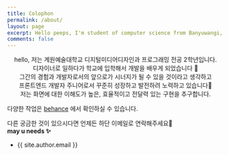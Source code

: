 ```yaml
---
title: Colophon
permalink: /about/
layout: page
excerpt: Hello peeps, I'm student of computer science from Banyuwangi, living in Jogjakarta. This blog for documentation about my programming journey, running on jekyll, hosting on netlify and using my own simple theme.
comments: false
---
```

<div align="center">
hello, 저는 계원예술대학교 디지털미디어디자인과 프로그래밍 전공 2학년입니다.<br>
디자이너로 일하다가 학교에 입학해서 개발을 배우게 되었습니다 🎒<br>
그간의 경험과 개발자로서의 앞으로가 시너지가 될 수 있을 것이라고 생각하고<br>
프론트엔드 개발자 주니어로서 꾸준히 성장하고 발전하려 노력하고 있습니다📍<br>
저는 화면에 대한 이해도가 높은, 효율적이고 전달력 있는 구현을 추구합니다.<br>
</div>

다양한 작업은 [behance](https://www.behance.net/designerleeyy) 에서 확인하실 수 있습니다.<br>

다른 궁금한 것이 있으시다면 언제든 하단 이메일로 연락해주세요🤙<br>
**may u needs ✨**

- {{ site.author.email }}
